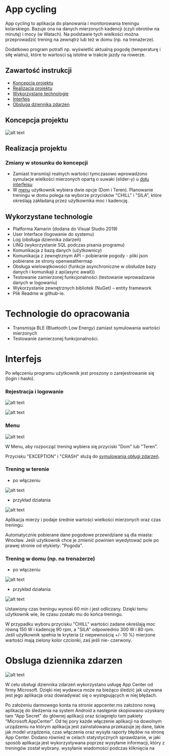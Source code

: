 # App cycling

App cycling to aplikacja do planowania i monitorowania treningu kolarskiego. Bazuje ona na danych mierzonych kadencji (czyli obrotów na minutę) i mocy (w Watach). Na podstawie tych wielkości można przeprowadzić trening na zewnątrz lub też w domu (np. na trenażerze).

Dodatkowo program potrafi np. wyświetlić aktualną pogodę (temperaturę i siłę wiatru), które to wartosci są istotne w trakcie jazdy na rowerze.

## Zawartość instrukcji
* [Koncepcja projektu](#koncepcja-projektu)
* [Realizacja projektu](#realizacja-projektu)
* [Wykorzystane technologie](#wykorzystane-technologie)
* [Interfejs](#interfejs)
* [Obsluga dziennika zdarzen](#obsluga-dziennika-zdarzen)

## Koncepcja projektu

![alt text](https://github.com/tadekj87/App_cycling/blob/master/App2/App2/zalozenia.png)

## Realizacja projektu

### Zmiany w stosunku do koncepcji

* Zamiast transmisji realnych wartości tymczasowo wprowadzono symulacje wielkości mierzonych opartą o suwaki (slider-y) u [dołu interfejsu](#trening-w-terenie)
* W [menu](#menu) użytkownik wybiera dwie opcje (Dom i Teren). Planowanie treningu w domu polega na wyborze przycisków "CHILL" i "SILA", które określają zakładaną przez użytkownika moc i kadencję.

## Wykorzystane technologie

* Platforma Xamarin (dodana do Visual Studio 2019)
* User Interface (logowanie do systemu)
* Log (obsługa dziennika zdarzeń)
* LINQ (wykorzystanie SQL podczas pisania programu)
* Komunikacja z bazą danych (użytkownicy)
* Komunikacja z zewnętrznym API – pobieranie pogody - pliki json pobierane ze strony openweathermap
* Obsługa wielowątkowości (funkcje asynchroniczne w obsłudze bazy danych i komunikaji z api(async await))
* Testowanie zamierzonej funkcjonalności (testowanie wprowadzanie danych w logowaniu)
* Wykorzystanie zewnętrznych bibliotek (NuGet) – entity framework
* Plik Readme w github-ie.

# Technologie do opracowania

* Transmisja BLE (Bluetooth Low Energy) zamiast symulowania wartości mierzonych
* Testowanie zamierzonej funkcjonalności.

# Interfejs

Po włączeniu programu użytkownik jest proszony o zarejestrowanie się (login i hasło). 

### Rejestracja i logowanie

![alt text](https://github.com/tadekj87/App_cycling/blob/master/App2/App2/poczatek_logowanie.png)

![alt text](https://github.com/tadekj87/App_cycling/blob/master/App2/App2/logowanie.png)

### Menu

![alt text](https://github.com/tadekj87/App_cycling/blob/master/App2/App2/menu.png)

W Menu, aby rozpocząć trening wybiera się przyciski "Dom" lub "Teren".

Przycisku "EXCEPTION" i "CRASH" służą do [symulowania obługi zdarzeń](#obsluga-dziennika-zdarzen). 

### Trening w terenie 

* po włączeniu

![alt text](https://github.com/tadekj87/App_cycling/blob/master/App2/App2/teren_onStart.png)

* przykład działania

![alt text](https://github.com/tadekj87/App_cycling/blob/master/App2/App2/teren_onRun.png)

Aplikacja mierzy i podaje średnie wartości wielkości mierzonych oraz czas treningu.

Automatycznie pobierane dane pogodowe przewidziane są dla miasta: Wrocław. Jeśli użytkownik chce je zmienić powinien wyedytować pole po prawej stronie od etykiety: "Pogoda".

### Trening w domu (np. na trenażerze) 

* po włączeniu

![alt text](https://github.com/tadekj87/App_cycling/blob/master/App2/App2/dom_onStart.png)

* przykład działania

![alt text](https://github.com/tadekj87/App_cycling/blob/master/App2/App2/dom_onRun.png)

Ustawiony czas treningu wynosi 60 min i jest odliczany. Dzięki temu użytkownik wie, ile czasu zostało mu do końca treningu.

W przypadku wyboru przycisku "CHILL" wartości zadane określają moc równą 150 W i kadencję 90 rpm, a "SILA" odpowiednio 300 W i 80 rpm.
Jeśli użytkownik spełnia te kryteria (z niepewnością +/- 10 %) mierzone wartości mają zielony kolor czcionki, zaś jeśli nie- czerwony.

# Obsluga dziennika zdarzen

![alt text](https://github.com/tadekj87/App_cycling/blob/master/App2/App2/log1.png)

W celu obsługi dziennika zdarzeń wykorzystano usługę App Center od firmy Microsoft. Dzięki niej wydawca może na bieżąco śledzić jak używana jest jego aplikacja oraz dowiadywać się o występujących w niej błędach.

Po założeniu darmowego konta na stronie appcenter.ms założono nową aplikację do śledzenia na system Android a następnie skopiowano 
uzyskany tam "App Secret" do głównej aplikacji oraz ściagnięto tam pakiety "Microsoft.AppCenter". Od tej pory każde włączenie aplikacji 
na dowolnym urządzeniu na którym aplikacja jest zainstalowana przekazuje jej dane, takie jak model urządzenia, czas włączenia oraz 
wysyła raporty błędów na stronę App Center. Dodano również w celach statystycznych sprawdzanie, w jaki sposób aplikacja jest wykorzystywana poprzez wysyłanie informacji, który z treningów został wybrany.
wysyłanie wiadomości podczas kliknięcia na 
